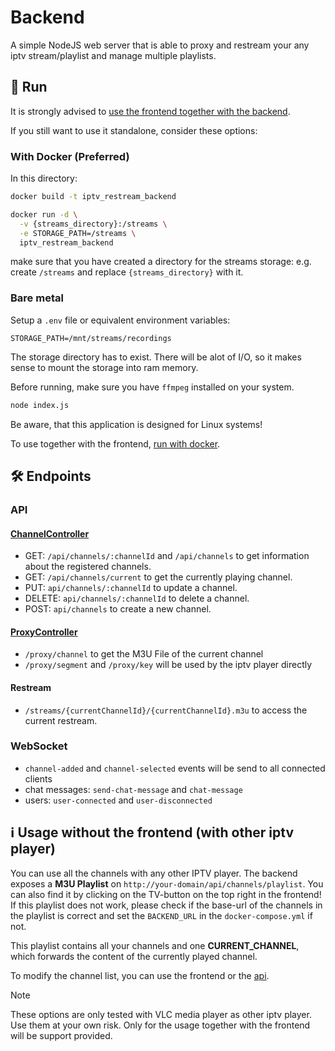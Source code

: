 # Backend

A simple NodeJS web server that is able to proxy and restream your any iptv stream/playlist and manage multiple playlists.

## 🚀 Run

It is strongly advised to [use the frontend together with the backend](../deployment/README.md). 


If you still want to use it standalone, consider these options:

### With Docker (Preferred)

In this directory:
```bash
docker build -t iptv_restream_backend
```

```bash
docker run -d \
  -v {streams_directory}:/streams \
  -e STORAGE_PATH=/streams \
  iptv_restream_backend
```
make sure that you have created a directory for the streams storage:
e.g. create `/streams` and replace `{streams_directory}` with it.

### Bare metal

Setup a `.env` file or 
equivalent environment variables:
```env
STORAGE_PATH=/mnt/streams/recordings
```

The storage directory has to exist. There will be alot of I/O, so it makes sense to mount the storage into ram memory.

Before running, make sure you have `ffmpeg` installed on your system.

```bash
node index.js
```
Be aware, that this application is designed for Linux systems!

To use together with the frontend, [run with docker](../README.md#run-with-docker-preferred).

## 🛠️ Endpoints

### API

#### [ChannelController](./controllers/ChannelController.js)

- GET: `/api/channels/:channelId` and `/api/channels` to get information about the registered channels.
- GET: `/api/channels/current` to get the currently playing channel.
- PUT: `api/channels/:channelId` to update a channel.
- DELETE: `api/channels/:channelId` to delete a channel.
- POST: `api/channels` to create a new channel.

#### [ProxyController](./controllers/ProxyController.js)

- `/proxy/channel` to get the M3U File of the current channel
- `/proxy/segment` and `/proxy/key` will be used by the iptv player directly

#### Restream

- `/streams/{currentChannelId}/{currentChannelId}.m3u` to access the current restream.

### WebSocket

- `channel-added` and `channel-selected` events will be send to all connected clients
- chat messages: `send-chat-message` and `chat-message`
- users: `user-connected` and `user-disconnected`

## ℹ️ Usage without the frontend (with other iptv player)
You can use all the channels with any other IPTV player. The backend exposes a **M3U Playlist** on `http://your-domain/api/channels/playlist`. You can also find it by clicking on the TV-button on the top right in the frontend!
If this playlist does not work, please check if the base-url of the channels in the playlist is correct and set the `BACKEND_URL` in the `docker-compose.yml` if not.

This playlist contains all your channels and one **CURRENT_CHANNEL**, which forwards the content of the currently played channel.

To modify the channel list, you can use the frontend or the [api](#channelcontroller).

> [!NOTE]
> These options are only tested with VLC media player as other iptv player. Use them at your own risk. Only for the usage together with the frontend will be support provided.
